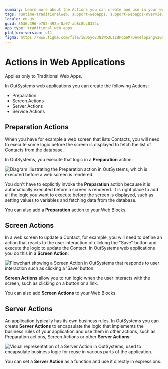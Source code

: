 ```yaml
---
summary: Learn more about the Actions you can create and use in your web applications.
tags: runtime-traditionalweb; support-webapps; support-webapps-overview
locale: en-us
guid: 8536c396-e702-492a-8a07-ab8c8bc0334c
app_type: traditional web apps
platform-version: o11
figma: https://www.figma.com/file/iBD5yo23NiW53L1zdPqGGM/Developing%20an%20Application?node-id=266:0
---
```


# Actions in Web Applications

<div class="info" markdown="1">

Applies only to Traditional Web Apps.

</div>

In OutSystems web applications you can create the following Actions:

* Preparation
* Screen Actions
* Server Actions
* Service Actions

## Preparation Actions

When you have for example a web screen that lists Contacts, you will need to execute some logic before the screen is displayed to fetch the list of Contacts from the database.

In OutSystems, you execute that logic in a **Preparation** action:

![Diagram illustrating the Preparation action in OutSystems, which is executed before a web screen is rendered.](images/preparation.png "Preparation Action in OutSystems")

You don't have to explicitly invoke the **Preparation** action because it is automatically executed before a screen is rendered. It is right place to add all the logic you want to execute before the screen is displayed, such as setting values to variables and fetching data from the database.

You can also add a **Preparation** action to your Web Blocks.


## Screen Actions

In a web screen to update a Contact, for example, you will need to define an action that reacts to the user interaction of clicking the "Save" button and execute the logic to update the Contact. In OutSystems web applications you do this in a **Screen Action**:

![Flowchart showing a Screen Action in OutSystems that responds to user interaction such as clicking a 'Save' button.](images/screen-action.png "Screen Action in OutSystems")

**Screen Actions** allow you to run logic when the user interacts with the screen, such as clicking on a button or a link.

You can also add **Screen Actions** to your Web Blocks.


## Server Actions

An application typically has its own business rules. In OutSystems you can create **Server Actions** to encapsulate the logic that implements the business rules of your application and use them in other actions, such as Preparation actions, Screen Actions or other **Server Actions**:

![Visual representation of a Server Action in OutSystems, used to encapsulate business logic for reuse in various parts of the application.](images/server-action-web.png "Server Action in OutSystems")

You can set a **Server Action** as a function and use it directly in expressions. 
